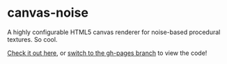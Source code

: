 canvas-noise
============

A highly configurable HTML5 canvas renderer for noise-based procedural textures. So cool.

<a href="http://lencinhaus.github.com/canvas-noise" target="_blank" title="Canvas Noise App">Check it out here</a>, or <a href="https://github.com/lencinhaus/canvas-noise/tree/gh-pages">switch to the gh-pages branch</a> to view the code!